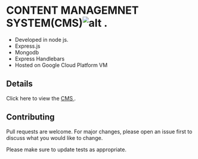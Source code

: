 # CONTENT MANAGEMNET SYSTEM(CMS)![alt .](https://img.shields.io/badge/custom-CMS-green)

- Developed in node js.<br>
- Express.js <br>
- Mongodb <br>
- Express Handlebars <br>
- Hosted on Google Cloud Platform VM <br>


## Details

Click here to view the <a href="http://104.196.52.113/" target="_blank"> CMS </a>.


## Contributing
Pull requests are welcome. For major changes, please open an issue first to discuss what you would like to change.

Please make sure to update tests as appropriate.
